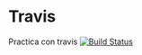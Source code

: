 # Travis
Practica con travis
[![Build Status](https://travis-ci.org/zimmcl/Travis.svg?branch=master)](https://travis-ci.org/zimmcl/Travis)